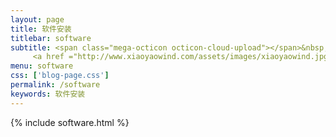```yaml
---
layout: page
title: 软件安装
titlebar: software
subtitle: <span class="mega-octicon octicon-cloud-upload"></span>&nbsp;&nbsp;
     <a href ="http://www.xiaoyaowind.com/assets/images/xiaoyaowind.jpg">关注公众号：<font color="#00FF00">逍遥风</font>，回复"springcloud"进群交流。</a>
menu: software
css: ['blog-page.css']
permalink: /software
keywords: 软件安装
---
```

{% include software.html %}